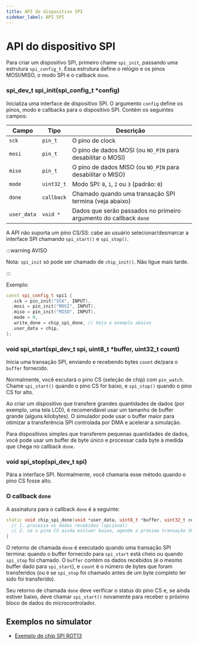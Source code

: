 ```yaml
---
title: API do dispositivo SPI
sidebar_label: API SPI
---
```


# API do dispositivo SPI

Para criar um dispositivo SPI, primeiro chame `spi_init`, passando uma estrutura `spi_config_t`. Essa estrutura define o relógio e os pinos MOSI/MISO, o modo SPI e o callback `done`.

### spi_dev_t spi_init(spi_config_t \*config)

Inicializa uma interface de dispositivo SPI. O argumento `config` define os pinos, modo e callbacks para o dispositivo SPI. Contém os seguintes campos:

| Campo       | Tipo       | Descrição                                                         |
| ----------- | ---------- | ----------------------------------------------------------------- |
| `sck`       | `pin_t`    | O pino de clock                                                   |
| `mosi`      | `pin_t`    | O pino de dados MOSI (ou `NO_PIN` para desabilitar o MOSI)        |
| `miso`      | `pin_t`    | O pino de dados MISO (ou `NO_PIN` para desabilitar o MISO)        |
| `mode`      | `uint32_t` | Modo SPI: `0`, `1`, `2` ou `3` (padrão: `0`)                      |
| `done`      | `callback` | Chamado quando uma transação SPI termina (veja abaixo)            |
| `user_data` | `void *`   | Dados que serão passados no primeiro argumento do callback `done` |

A API não suporta um pino CS/SS: cabe ao usuário selecionar/desmarcar a interface SPI chamando `spi_start()` e `spi_stop()`.

:::warning AVISO

Nota: `spi_init` só pode ser chamado de `chip_init()`. Não ligue mais tarde.

:::

Exemplo:

```cpp
const spi_config_t spi1 {
  .sck = pin_init("SCK", INPUT),
  .mosi = pin_init("MOSI", INPUT),
  .miso = pin_init("MISO", INPUT),
  .mode = 0,
  .write_done = chip_spi_done, // Veja o exemplo abaixo
  .user_data = chip,
};
```

### void spi_start(spi_dev_t spi, uint8_t \*buffer, uint32_t count)

Inicia uma transação SPI, enviando e recebendo bytes `count` de/para o `buffer` fornecido.

Normalmente, você escutará o pino CS (seleção de chip) com `pin_watch`. Chame `spi_start()` quando o pino CS for baixo, e `spi_stop()` quando o pino CS for alto.

Ao criar um dispositivo que transfere grandes quantidades de dados (por exemplo, uma tela LCD), é recomendável usar um tamanho de buffer grande (alguns kilobytes). O simulador pode usar o buffer maior para otimizar a transferência SPI controlada por DMA e acelerar a simulação.

Para dispositivos simples que transferem pequenas quantidades de dados, você pode usar um buffer de byte único e processar cada byte à medida que chega no callback `done`.

### void spi_stop(spi_dev_t spi)

Pára a interface SPI. Normalmente, você chamaria esse método quando o pino CS fosse alto.

### O callback `done`

A assinatura para o callback `done` é a seguinte:

```cpp
static void chip_spi_done(void *user_data, uint8_t *buffer, uint32_t count) {
  // 1. processa os dados recebidos (opcional)
  // 2. se o pino CS ainda estiver baixo, agende a próxima transação SPI usando `spi_start`
}
```

O retorno de chamada `done` é executado quando uma transação SPI termina: quando o buffer fornecido para `spi_start` está cheio ou quando `spi_stop` foi chamado. O `buffer` contém os dados recebidos (é o mesmo buffer dado para `spi_start`), e `count` é o número de bytes que foram transferidos (ou `0` se `spi_stop` foi chamado antes de um byte completo ter sido foi transferido).

Seu retorno de chamada `done` deve verificar o status do pino CS e, se ainda estiver baixo, deve chamar `spi_start()` novamente para receber o próximo bloco de dados do microcontrolador.

## Exemplos no simulator

- [Exemplo de chip SPI ROT13](https://wokwi.com/projects/330669951756010068)
